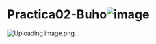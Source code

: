 # Practica02-Buho![image](https://user-images.githubusercontent.com/110841334/220784784-b740eb44-d6e8-46d7-b3cb-58bc83931939.png)
![Uploading image.png…]()
